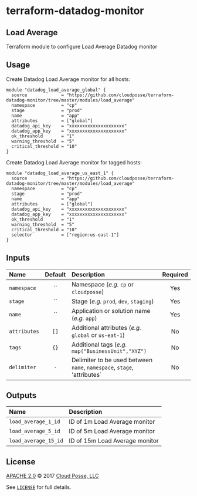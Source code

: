 # terraform-datadog-monitor

## Load Average

Terraform module to configure Load Average Datadog monitor


## Usage

Create Datadog Load Average monitor for all hosts:

```hcl
module "datadog_load_average_global" {
  source             = "https://github.com/cloudposse/terraform-datadog-monitor/tree/master/modules/load_average"
  namespace          = "cp"
  stage              = "prod"
  name               = "app"
  attributes         = ["global"]
  datadog_api_key    = "xxxxxxxxxxxxxxxxxxxxx"
  datadog_app_key    = "xxxxxxxxxxxxxxxxxxxxx"
  ok_threshold       = "1"
  warning_threshold  = "5"
  critical_threshold = "10"
}
```

Create Datadog Load Average monitor for tagged hosts:

```hcl
module "datadog_load_average_us_east_1" {
  source             = "https://github.com/cloudposse/terraform-datadog-monitor/tree/master/modules/load_average"
  namespace          = "cp"
  stage              = "prod"
  name               = "app"
  attributes         = ["global"]
  datadog_api_key    = "xxxxxxxxxxxxxxxxxxxxx"
  datadog_app_key    = "xxxxxxxxxxxxxxxxxxxxx"
  ok_threshold       = "1"
  warning_threshold  = "5"
  critical_threshold = "10"
  selector           = ["region:us-east-1"]
}
```


## Inputs

|  Name                          |  Default                          |  Description                                                                                                                    | Required |
|:-------------------------------|:---------------------------------:|:--------------------------------------------------------------------------------------------------------------------------------|:--------:|
| `namespace`                    | ``                                | Namespace (_e.g._ `cp` or `cloudposse`)                                                                                         | Yes      |
| `stage`                        | ``                                | Stage (_e.g._ `prod`, `dev`, `staging`)                                                                                         | Yes      |
| `name`                         | ``                                | Application or solution name (_e.g._ `app`)                                                                                     | Yes      |
| `attributes`                   | `[]`                              | Additional attributes (_e.g._ `global` or `us-eat-1`)                                                                           | No       |
| `tags`                         | `{}`                              | Additional tags (_e.g._ `map("BusinessUnit","XYZ")`                                                                             | No       |
| `delimiter`                    | `-`                               | Delimiter to be used between `name`, `namespace`, `stage`, 'attributes`                                                         | No       |


## Outputs

| Name                        | Description                             |
|:----------------------------|:----------------------------------------|
| `load_average_1_id`         | ID of 1m Load Average monitor           |
| `load_average_5_id`         | ID of 5m Load Average monitor           |
| `load_average_15_id`        | ID of 15m Load Average monitor          |



## License

[APACHE 2.0](LICENSE) © 2017 [Cloud Posse, LLC](https://cloudposse.com)

See [`LICENSE`](LICENSE) for full details.

